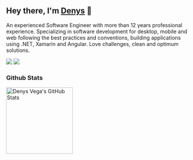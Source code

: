 ## Hey there, I'm [Denys](https://www.linkedin.com/in/dbvega87/) 👋

<p>
    An experienced Software Engineer with more than 12 years professional experience. Specializing in software development for desktop, mobile and web following the best practices and conventions, building applications using .NET, Xamarin and Angular. Love challenges, clean and optimum solutions.
</p>
<p align="left">  
    <a href="https://linkedin.com/in/dbvega87"><img src="https://img.shields.io/badge/-LinkedIn-2D2B55?style=flat-square&logo=linkedin&logoColor=white"/></a>
    <a href="https://stackoverflow.com/users/2322038/dbvega"><img src="https://img.shields.io/badge/-StackOverflow-e98311?style=flat-square&logo=StackOverflow&logoColor=fff"/></a>
</p>

### Github Stats
<a href="https://github.com/denysvega">
  <img height="180em" src="https://github-readme-stats.vercel.app/api?username=denysvega&show_icons=true&theme=github&count_private=true" alt="Denys Vega's GitHub Stats" />
</a>
